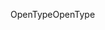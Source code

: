 <span data-ttu-id="bf3b4-101">OpenType</span><span class="sxs-lookup"><span data-stu-id="bf3b4-101">OpenType</span></span>
